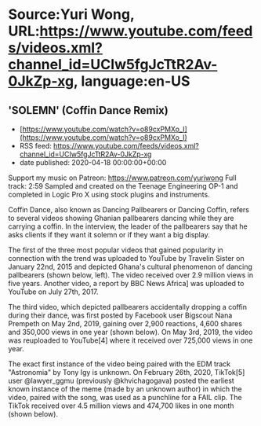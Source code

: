 # Source:Yuri Wong, URL:https://www.youtube.com/feeds/videos.xml?channel_id=UCIw5fgJcTtR2Av-0JkZp-xg, language:en-US

## 'SOLEMN' (Coffin Dance Remix)
 - [https://www.youtube.com/watch?v=o89cxPMXo_I](https://www.youtube.com/watch?v=o89cxPMXo_I)
 - RSS feed: https://www.youtube.com/feeds/videos.xml?channel_id=UCIw5fgJcTtR2Av-0JkZp-xg
 - date published: 2020-04-18 00:00:00+00:00

Support my music on Patreon: https://www.patreon.com/yuriwong Full track: 2:59
Sampled and created on the Teenage Engineering OP-1 and completed in Logic Pro X using stock plugins and instruments.

Coffin Dance, also known as Dancing Pallbearers or Dancing Coffin, refers to several videos showing Ghanian pallbearers dancing while they are carrying a coffin. In the interview, the leader of the pallbearers say that he asks clients if they want it solemn or if they want a big display.

The first of the three most popular videos that gained popularity in connection with the trend was uploaded to YouTube by Travelin Sister on January 22nd, 2015 and depicted Ghana's cultural phenomenon of dancing pallbearers (shown below, left). The video received over 2.9 million views in five years. Another video, a report by BBC News Africa] was uploaded to YouTube on July 27th, 2017. 

The third video, which depicted pallbearers accidentally dropping a coffin during their dance, was first posted by Facebook user Bigscout Nana Prempeth on May 2nd, 2019, gaining over 2,900 reactions, 4,600 shares and 350,000 views in one year (shown below). On May 3rd, 2019, the video was reuploaded to YouTube[4] where it received over 725,000 views in one year.

The exact first instance of the video being paired with the EDM track "Astronomia" by Tony Igy is unknown. On February 26th, 2020, TikTok[5] user @lawyer_ggmu (previously @khvichagogava) posted the earliest known instance of the meme (made by an unknown author) in which the video, paired with the song, was used as a punchline for a FAIL clip. The TikTok received over 4.5 million views and 474,700 likes in one month (shown below).

